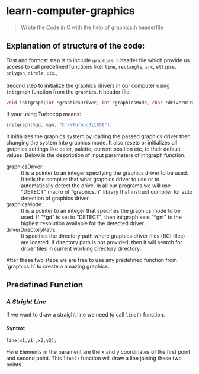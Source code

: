 # learn-computer-graphics
> Wrote the Code in C with the help of graphics.h headerfile

## Explanation of structure of the code:
First and formost step is to include `graphics.h` header file which provide us access to call predefined functions like: `line`, `rectangle`, `arc`, `ellipse`, `polygon`, `circle`, etc., <br /> <br />
Second step to initialize the graphics drivers in our computer using `initgraph` function from the `graphics.h` header file. <br />
```CPP
void initgraph(int *graphicsDriver, int *graphicsMode, char *driverDirectoryPath);
```
If your using Turbocpp means:
```CPP
initgraph(&gd, &gm, "C:\\Turboc3\\BGI");
```
It initializes the graphics system by loading the passed graphics driver then changing the system into graphics mode. It also resets or initializes all graphics settings like color, palette, current position etc, to their default values. Below is the description of input parameters of initgraph function.

<dl>
  <dt>graphicsDriver: </dt>
  <dd>It is a pointer to an integer specifying the graphics driver to be used. It tells the compiler that what graphics driver to use or to automatically detect the drive. In all our programs we will use "DETECT" macro of "graphics.h" library that instruct compiler for auto detection of graphics driver.</dd>

  <dt>graphicsMode: </dt>
  <dd>It is a pointer to an integer that specifies the graphics mode to be used. If "*gd" is set to "DETECT", then initgraph sets "*gm" to the highest resolution available for the detected driver.</dd>
  
  <dt>driverDirectoryPath: </dt>
  <dd>It specifies the directory path where graphics driver files (BGI files) are located. If directory path is not provided, then it will search for driver files in current working directory directory.</dd>
</dl>
After these two steps we are free to use any predefined function from `graphics.h` to create a amazing graphics.

## Predefined Function
### *A Stright Line*
If we want to draw a straight line we need to call `line()` function.
#### Syntax:
```CPP
line(x1,y1 ,x2,y2);
```
Here Elements in the parament are the x and y coordinates of the first point and second point. This `line()` function will draw a line joining these two points. 

